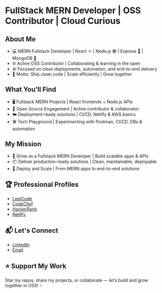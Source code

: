 # FullStack MERN Developer | OSS Contributor | Cloud Curious

## About Me  
- 💻 MERN Fullstack Developer | React ⚛️ | Node.js 🟢 | Express 🔗 | MongoDB 🍃
- 🌐 Active OSS Contributor | Collaborating & learning in the open
- ⚙️ Focused on clean deployments, automation, and end-to-end delivery
- 🚀 Motto: Ship clean code | Scale efficiently | Grow together

## What You'll Find  
- 🖥️ Fullstack MERN Projects | React frontends + Node.js APIs
- 🤝 Open Source Engagement | Active contributor & collaborator
- ☁️ Deployment-ready solutions | CI/CD, Netlify & AWS basics
- 🛠️ Tech Playground | Experimenting with Postman, CI/CD, DBs & automation

## My Mission  
- 🌱 Grow as a Fullstack MERN Developer | Build scalable apps & APIs
- 📦 Deliver production-ready solutions | Clean, maintainable, deployable
- 🎯 Deploy and Scale | From MERN apps to end-to-end solutions

## 🏆 Professional Profiles  
- [LeetCode](https://leetcode.com/Vasusahu/)  
- [CodeChef](https://www.codechef.com/users/vasu10134)  
- [HackerRank](https://www.hackerrank.com/profile/vasusahu)
- [Netlify](https://app.netlify.com/teams/vasusahu/projects)  

## 📬 Let's Connect  
- [LinkedIn](https://www.linkedin.com/in/vasusahu)  
- [Email](mailto:vasu.sahu.8080@gmail.com)  

## ⭐ Support My Work  
Star my repos, share my projects, or collaborate — let’s build and grow together in OSS! ✨

